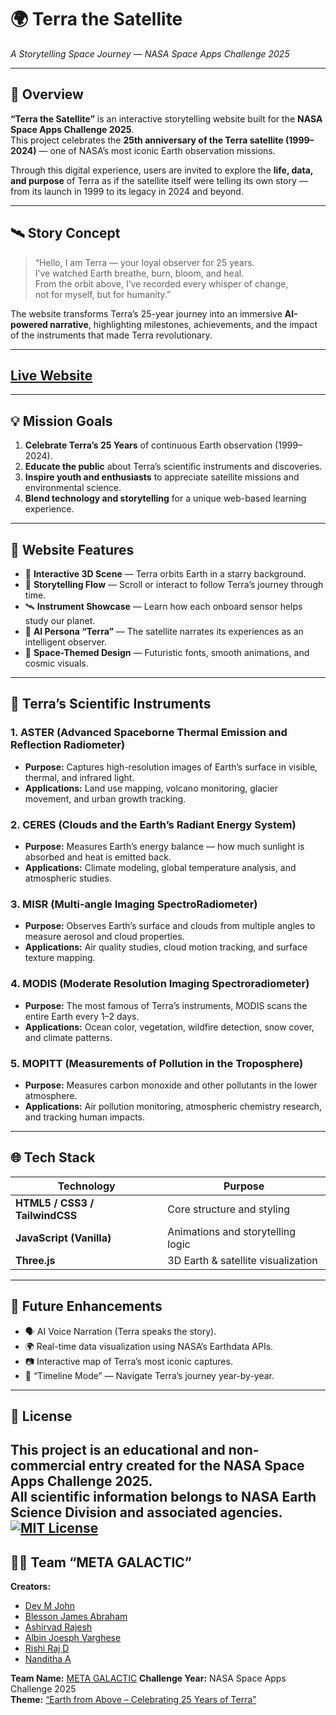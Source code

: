 
# 🌍 **Terra the Satellite**
*A Storytelling Space Journey — NASA Space Apps Challenge 2025*

---

## 🚀 Overview

**“Terra the Satellite”** is an interactive storytelling website built for the **NASA Space Apps Challenge 2025**.  
This project celebrates the **25th anniversary of the Terra satellite (1999–2024)** — one of NASA’s most iconic Earth observation missions.  

Through this digital experience, users are invited to explore the **life, data, and purpose** of Terra as if the satellite itself were telling its own story — from its launch in 1999 to its legacy in 2024 and beyond.  

---

## 🛰️ Story Concept

> “Hello, I am Terra — your loyal observer for 25 years.  
> I’ve watched Earth breathe, burn, bloom, and heal.  
> From the orbit above, I’ve recorded every whisper of change,  
> not for myself, but for humanity.”  

The website transforms Terra’s 25-year journey into an immersive **AI-powered narrative**, highlighting milestones, achievements, and the impact of the instruments that made Terra revolutionary.  

---

## [Live Website](https://fascinating-terra-2025.netlify.app/)





---
## 💡 Mission Goals

1. **Celebrate Terra’s 25 Years** of continuous Earth observation (1999–2024).  
2. **Educate the public** about Terra’s scientific instruments and discoveries.  
3. **Inspire youth and enthusiasts** to appreciate satellite missions and environmental science.  
4. **Blend technology and storytelling** for a unique web-based learning experience.  

---

## 🧭 Website Features

- 🌌 **Interactive 3D Scene** — Terra orbits Earth in a starry background.  
- 📖 **Storytelling Flow** — Scroll or interact to follow Terra’s journey through time.  
- 🛰️ **Instrument Showcase** — Learn how each onboard sensor helps study our planet.  
- 🧠 **AI Persona “Terra”** — The satellite narrates its experiences as an intelligent observer.  
- 🎨 **Space-Themed Design** — Futuristic fonts, smooth animations, and cosmic visuals.  

---

## 🔬 Terra’s Scientific Instruments

### 1. **ASTER (Advanced Spaceborne Thermal Emission and Reflection Radiometer)**
- **Purpose:** Captures high-resolution images of Earth’s surface in visible, thermal, and infrared light.  
- **Applications:** Land use mapping, volcano monitoring, glacier movement, and urban growth tracking.  

### 2. **CERES (Clouds and the Earth’s Radiant Energy System)**
- **Purpose:** Measures Earth’s energy balance — how much sunlight is absorbed and heat is emitted back.  
- **Applications:** Climate modeling, global temperature analysis, and atmospheric studies.  

### 3. **MISR (Multi-angle Imaging SpectroRadiometer)**
- **Purpose:** Observes Earth’s surface and clouds from multiple angles to measure aerosol and cloud properties.  
- **Applications:** Air quality studies, cloud motion tracking, and surface texture mapping.  

### 4. **MODIS (Moderate Resolution Imaging Spectroradiometer)**
- **Purpose:** The most famous of Terra’s instruments, MODIS scans the entire Earth every 1–2 days.  
- **Applications:** Ocean color, vegetation, wildfire detection, snow cover, and climate patterns.  

### 5. **MOPITT (Measurements of Pollution in the Troposphere)**
- **Purpose:** Measures carbon monoxide and other pollutants in the lower atmosphere.  
- **Applications:** Air pollution monitoring, atmospheric chemistry research, and tracking human impacts.  

---

## 🌐 Tech Stack

| Technology | Purpose |
|-------------|----------|
| **HTML5 / CSS3 / TailwindCSS** | Core structure and styling |
| **JavaScript (Vanilla)** | Animations and storytelling logic |
| **Three.js** | 3D Earth & satellite visualization |
---

## 🎯 Future Enhancements

- 🗣️ AI Voice Narration (Terra speaks the story).  
- 🌍 Real-time data visualization using NASA’s Earthdata APIs.  
- 📷 Interactive map of Terra’s most iconic captures.  
- 🎥 “Timeline Mode” — Navigate Terra’s journey year-by-year.  

---

## 📜 License

This project is an educational and non-commercial entry created for the **NASA Space Apps Challenge 2025**.  
All scientific information belongs to **NASA Earth Science Division** and associated agencies.  
[![MIT License](https://img.shields.io/badge/License-MIT-green.svg)](https://choosealicense.com/licenses/mit/)
---
## 👩‍🚀 Team “META GALACTIC”

**Creators:**  
- [Dev M John](https://github.com/devmjohn) 
- [Blesson James Abraham](https://github.com/blesson2000)
- [Ashirvad Rajesh](https://github.com/Dxace21)
- [Albin Joesph Varghese](https://github.com/ALBIN-JOSEPH7)
- [Rishi Raj D](https://github.com/Black-star-chaser)
- [Nanditha A](https://github.com/nandithaaswathy)

**Team Name:** [META GALACTIC](https://www.spaceappschallenge.org/2025/find-a-team/meta-galactic/)
**Challenge Year:** NASA Space Apps Challenge 2025  
**Theme:** [“Earth from Above – Celebrating 25 Years of Terra”](https://www.spaceappschallenge.org/2025/challenges/animation-celebration-of-terra-data/)



